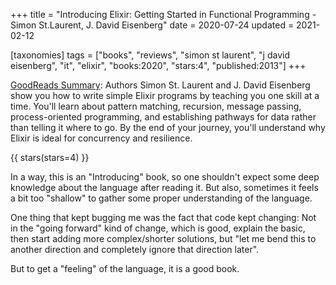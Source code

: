 +++
title = "Introducing Elixir: Getting Started in Functional Programming - Simon St.Laurent, J. David Eisenberg"
date = 2020-07-24
updated = 2021-02-12

[taxonomies]
tags = ["books", "reviews", "simon st laurent", "j david eisenberg", "it",
"elixir", "books:2020", "stars:4", "published:2013"]
+++

[GoodReads Summary](https://www.goodreads.com/book/show/18194084-introducing-elixir):
Authors Simon St. Laurent and J. David Eisenberg show you how to write simple
Elixir programs by teaching you one skill at a time. You'll learn about
pattern matching, recursion, message passing, process-oriented programming,
and establishing pathways for data rather than telling it where to go. By the
end of your journey, you'll understand why Elixir is ideal for concurrency and
resilience.

<!-- more -->

{{ stars(stars=4) }}

In a way, this is an "Introducing" book, so one shouldn't expect some deep
knowledge about the language after reading it.  But also, sometimes it feels a
bit too "shallow" to gather some proper understanding of the language. 

One thing that kept bugging me was the fact that code kept changing: Not in
the "going forward" kind of change, which is good, explain the basic, then
start adding more complex/shorter solutions, but "let me bend this to another
direction and completely ignore that direction later".

But to get a "feeling" of the language, it is a good book.
